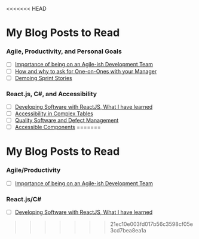<<<<<<< HEAD
# My Blog Posts to Read

### Agile, Productivity, and Personal Goals
- [ ] [Importance of being on an Agile-ish Development Team](https://www.linkedin.com/pulse/importance-being-agile-ish-team-ben-petersen?trk=prof-post)
- [ ] [How and why to ask for One-on-Ones with your Manager](https://benpetersen.github.io/blog/howandwhyone-on-ones)
- [ ] [Demoing Sprint Stories](https://benpetersen.github.io/blog/demosprintstory)

### React.js, C#, and Accessibility
- [ ] [Developing Software with ReactJS, What I have learned](https://www.linkedin.com/pulse/reactjs-what-i-have-learned-ben-petersen?trk=prof-post)
- [ ] [Accessibility in Complex Tables](https://benpetersen.github.io/blog/accessibility-in-complex-tables)
- [ ] [Quality Software and Defect Management](https://benpetersen.github.io/blog/defectmanagement)
- [ ] [Accessible Components](https://benpetersen.github.io/blog/accessiblecomponents)
=======
# My Blog Posts to Read

### Agile/Productivity
- [ ] [Importance of being on an Agile-ish Development Team](https://www.linkedin.com/pulse/importance-being-agile-ish-team-ben-petersen?trk=prof-post)


### React.js/C# 
- [ ] [Developing Software with ReactJS, What I have learned](https://www.linkedin.com/pulse/reactjs-what-i-have-learned-ben-petersen?trk=prof-post)
>>>>>>> 21ec10e003fd017b56c3598cf05e3cd7bea8ea1a
